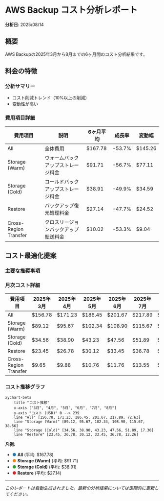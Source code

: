 # AWS Backup コスト分析レポート

**分析日**: 2025/08/14

## 概要

AWS Backupの2025年3月から8月までの6ヶ月間のコスト分析結果です。

## 料金の特徴

### 分析サマリー
- コスト削減トレンド（10%以上の削減）
- 変動性が高い

### 費用項目詳細

| 費用項目 | 説明 | 6ヶ月平均 | 成長率 | 変動幅 |
|---------|------|----------|--------|--------|
| All | 全体費用 | $167.78 | -53.7% | $145.26 |
| Storage (Warm) | ウォームバックアップストレージ料金 | $91.71 | -56.7% | $77.11 |
| Storage (Cold) | コールドバックアップストレージ料金 | $38.91 | -49.9% | $34.59 |
| Restore | バックアップ復元処理料金 | $27.14 | -47.7% | $24.52 |
| Cross-Region Transfer | クロスリージョンバックアップ転送料金 | $10.02 | -53.3% | $9.04 |

## コスト最適化提案

### 主要な推奨事項

### 月次コスト詳細

| 費用項目 | 2025年3月 | 2025年4月 | 2025年5月 | 2025年6月 | 2025年7月 | 2025年8月 |
|---------|---------|---------|---------|---------|---------|---------|
| All | $156.78 | $171.23 | $186.45 | $201.67 | $217.89 | $72.63 |
| Storage (Warm) | $89.12 | $95.67 | $102.34 | $108.90 | $115.67 | $38.56 |
| Storage (Cold) | $34.56 | $38.90 | $43.23 | $47.56 | $51.89 | $17.30 |
| Restore | $23.45 | $26.78 | $30.12 | $33.45 | $36.78 | $12.26 |
| Cross-Region Transfer | $9.65 | $9.88 | $10.76 | $11.76 | $13.55 | $4.51 |

### コスト推移グラフ

```mermaid
xychart-beta
    title "コスト推移"
    x-axis ["3月", "4月", "5月", "6月", "7月", "8月"]
    y-axis "コスト (USD)" 0 --> 239
    line "All" [156.78, 171.23, 186.45, 201.67, 217.89, 72.63]
    line "Storage (Warm)" [89.12, 95.67, 102.34, 108.90, 115.67, 38.56]
    line "Storage (Cold)" [34.56, 38.90, 43.23, 47.56, 51.89, 17.30]
    line "Restore" [23.45, 26.78, 30.12, 33.45, 36.78, 12.26]
```

**凡例:**
- <span style="color:#1f77b4">●</span> **All** (平均: $167.78)
- <span style="color:#ff7f0e">●</span> **Storage (Warm)** (平均: $91.71)
- <span style="color:#2ca02c">●</span> **Storage (Cold)** (平均: $38.91)
- <span style="color:#d62728">●</span> **Restore** (平均: $27.14)

---
*このレポートは自動生成されました。最新の分析結果については定期的に更新してください。*

